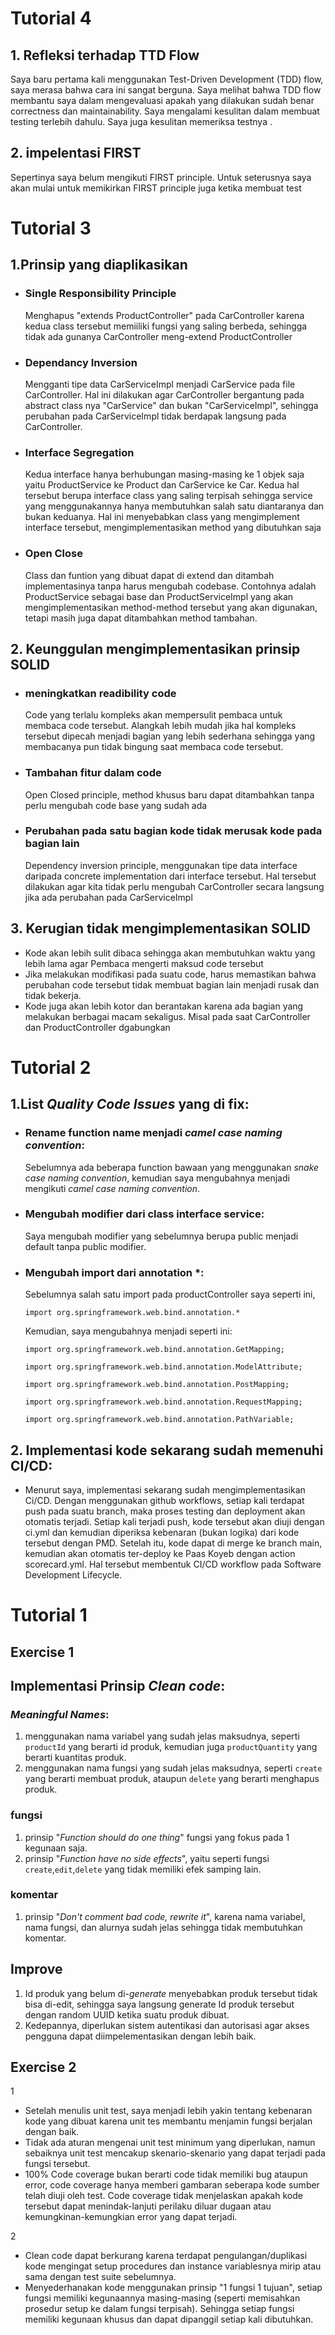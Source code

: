 # Tutorial 4

## 1. Refleksi terhadap TTD Flow
Saya baru pertama kali menggunakan Test-Driven Development (TDD) flow, saya merasa bahwa cara ini sangat berguna. Saya melihat bahwa TDD flow membantu saya dalam mengevaluasi apakah yang dilakukan sudah benar correctness dan maintainability. Saya mengalami kesulitan dalam membuat testing terlebih dahulu. Saya juga kesulitan memeriksa testnya .

## 2. impelentasi FIRST
Sepertinya saya belum mengikuti FIRST principle. Untuk seterusnya saya akan mulai untuk memikirkan FIRST principle juga ketika membuat test

# Tutorial 3
## 1.Prinsip yang diaplikasikan
- ### Single Responsibility Principle
  Menghapus "extends ProductController" pada CarController karena kedua class tersebut memiiliki fungsi yang saling berbeda, sehingga tidak ada gunanya CarController meng-extend ProductController
- ### Dependancy Inversion
  Mengganti tipe data CarServiceImpl menjadi CarService pada file CarController. Hal ini dilakukan agar CarController bergantung pada abstract class nya "CarService" dan bukan "CarServiceImpl", sehingga perubahan pada CarServiceImpl tidak berdapak langsung pada CarController.
- ### Interface Segregation
    Kedua interface hanya berhubungan masing-masing ke 1 objek saja yaitu ProductService ke Product dan CarService ke Car. Kedua hal tersebut berupa interface class yang saling terpisah sehingga service yang menggunakannya hanya membutuhkan salah satu diantaranya dan bukan keduanya. Hal ini menyebabkan class yang mengimplement interface tersebut, mengimplementasikan method yang dibutuhkan saja
- ### Open Close
    Class dan funtion yang dibuat dapat di extend dan ditambah implementasinya tanpa harus mengubah codebase. Contohnya adalah ProductService sebagai base dan ProductServiceImpl yang akan mengimplementasikan method-method tersebut yang akan digunakan, tetapi masih juga dapat ditambahkan method tambahan.
## 2. Keunggulan mengimplementasikan prinsip SOLID
- ### meningkatkan readibility code
    Code yang terlalu kompleks akan mempersulit pembaca untuk membaca code tersebut. Alangkah lebih mudah jika hal kompleks tersebut dipecah menjadi bagian yang lebih sederhana sehingga yang membacanya pun tidak bingung saat membaca code tersebut. 
- ### Tambahan fitur dalam code
    Open Closed principle, method khusus baru dapat ditambahkan tanpa perlu mengubah code base yang sudah ada 
- ### Perubahan pada satu bagian kode tidak merusak kode pada bagian lain
    Dependency inversion principle, menggunakan tipe data interface daripada concrete implementation dari interface tersebut. Hal tersebut dilakukan agar kita tidak perlu mengubah CarController secara langsung jika ada perubahan pada CarServiceImpl
## 3. Kerugian tidak mengimplementasikan SOLID
- Kode akan lebih sulit dibaca sehingga akan membutuhkan waktu yang lebih lama agar Pembaca mengerti maksud code tersebut
- Jika melakukan modifikasi pada suatu code, harus memastikan bahwa perubahan code tersebut tidak membuat bagian lain menjadi rusak dan tidak bekerja. 
- Kode juga akan lebih kotor dan berantakan karena ada bagian yang melakukan berbagai macam sekaligus. Misal pada saat CarController dan ProductController dgabungkan
# Tutorial 2
## 1.List _Quality Code Issues_ yang di fix:
- ### Rename function name menjadi _camel case naming convention_:
    Sebelumnya ada beberapa function bawaan yang menggunakan _snake case naming convention_, kemudian saya mengubahnya menjadi mengikuti _camel case naming convention_.
- ### Mengubah modifier dari class interface service:
    Saya mengubah modifier yang sebelumnya berupa public menjadi default tanpa public modifier. 
- ### Mengubah import dari annotation *:
    Sebelumnya salah satu import pada productController saya seperti ini,
    
    `import org.springframework.web.bind.annotation.*`
    
    Kemudian, saya mengubahnya menjadi seperti ini:

    `import org.springframework.web.bind.annotation.GetMapping;`
  
    `import org.springframework.web.bind.annotation.ModelAttribute;`
  
    `import org.springframework.web.bind.annotation.PostMapping;`
    
    `import org.springframework.web.bind.annotation.RequestMapping;`
  
    `import org.springframework.web.bind.annotation.PathVariable;`

## 2. Implementasi kode sekarang sudah memenuhi CI/CD:
- Menurut saya, implementasi sekarang sudah mengimplementasikan Ci/CD. Dengan menggunakan github workflows, setiap kali terdapat push pada suatu branch, maka proses testing dan deployment akan otomatis terjadi. Setiap kali terjadi push, kode tersebut akan diuji dengan ci.yml dan kemudian diperiksa kebenaran (bukan logika) dari kode tersebut dengan PMD. Setelah itu, kode dapat di merge ke branch main, kemudian akan otomatis ter-deploy ke Paas Koyeb dengan action scorecard.yml. Hal tersebut membentuk CI/CD workflow pada Software Development Lifecycle.
# Tutorial 1
## Exercise 1
## Implementasi Prinsip _Clean code_:
### _Meaningful Names_:
1. menggunakan nama variabel yang sudah jelas maksudnya, seperti `productId` yang berarti id produk, kemudian juga `productQuantity` yang berarti kuantitas produk.
2. menggunakan nama fungsi yang sudah jelas maksudnya, seperti `create` yang berarti membuat produk, ataupun `delete` yang berarti menghapus produk.
### fungsi
1. prinsip "_Function should do one thing_" fungsi yang fokus pada 1 kegunaan saja.
2. prinsip "_Function have no side effects_", yaitu seperti fungsi `create`,`edit`,`delete` yang tidak memiliki efek samping lain.
### komentar
1. prinsip "_Don't comment bad code, rewrite it_", karena nama variabel, nama fungsi, dan alurnya sudah jelas sehingga tidak membutuhkan komentar.

## Improve
1. Id produk yang belum di-_generate_ menyebabkan produk tersebut tidak bisa di-edit, sehingga saya langsung generate Id produk tersebut dengan random UUID ketika suatu produk dibuat.
2. Kedepannya, diperlukan sistem autentikasi dan autorisasi agar akses pengguna dapat diimpelementasikan dengan lebih baik.

## Exercise 2
1
- Setelah menulis unit test, saya menjadi lebih yakin tentang kebenaran kode yang dibuat karena unit tes membantu menjamin fungsi berjalan dengan baik.
- Tidak ada aturan mengenai unit test minimum yang diperlukan, namun sebaiknya unit test mencakup skenario-skenario yang dapat terjadi pada fungsi tersebut.
- 100% Code coverage bukan berarti code tidak memiliki bug ataupun error, code coverage hanya memberi gambaran seberapa kode sumber telah diuji oleh test. Code coverage tidak menjelaskan apakah kode tersebut dapat menindak-lanjuti perilaku diluar dugaan atau kemungkinan-kemungkian error yang dapat terjadi.

2
- Clean code dapat berkurang karena terdapat pengulangan/duplikasi kode mengingat setup procedures dan instance variablesnya mirip atau sama dengan test suite sebelumnya.
- Menyederhanakan kode menggunakan prinsip "1 fungsi 1 tujuan", setiap fungsi memiliki kegunaannya masing-masing (seperti memisahkan prosedur setup ke dalam fungsi terpisah). Sehingga setiap fungsi memiliki kegunaan khusus dan dapat dipanggil setiap kali dibutuhkan.